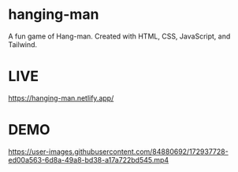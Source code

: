 # hanging-man

A fun game of Hang-man. Created with HTML, CSS, JavaScript, and Tailwind.


# LIVE
https://hanging-man.netlify.app/

# DEMO


https://user-images.githubusercontent.com/84880692/172937728-ed00a563-6d8a-49a8-bd38-a17a722bd545.mp4

